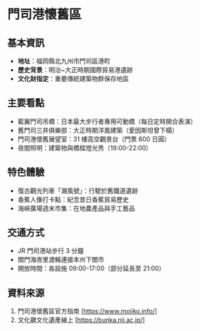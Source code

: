# 門司港懷舊區

## 基本資訊
- **地址**：福岡縣北九州市門司區港町
- **歷史背景**：明治~大正時期國際貿易港遺跡
- **文化財指定**：重要傳統建築物群保存地區

## 主要看點
- 藍翼門司吊橋：日本最大步行者專用可動橋（每日定時開合表演）
- 舊門司三井俱樂部：大正時期洋風建築（愛因斯坦曾下榻）
- 門司港懷舊展望室：31 樓高空觀景台（門票 600 日圓）
- 夜間照明：建築物與橋樑燈光秀（19:00-22:00）

## 特色體驗
- 復古觀光列車「潮風號」：行駛於舊鐵道遺跡
- 香蕉人像打卡點：紀念昔日香蕉貿易歷史
- 海峽廣場週末市集：在地農產品與手工藝品

## 交通方式
- JR 門司港站步行 3 分鐘
- 關門海峇里渡輪連接本州下關市
- 開放時間：各設施 09:00-17:00（部分延長至 21:00）

## 資料來源
1. 門司港懷舊區官方指南 [https://www.mojiko.info/]
2. 文化廳文化遺產線上 [https://bunka.nii.ac.jp/]
